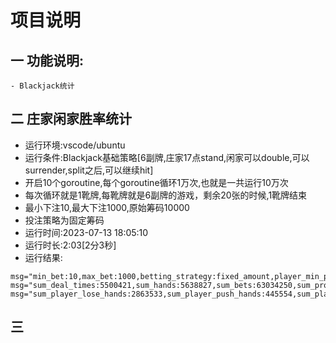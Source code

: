 # 项目说明


## 一 功能说明:
    - Blackjack统计

## 二 庄家闲家胜率统计

 - 运行环境:vscode/ubuntu
 - 运行条件:Blackjack基础策略[6副牌,庄家17点stand,闲家可以double,可以surrender,split之后,可以继续hit]
  - 开启10个goroutine,每个goroutine循环1万次,也就是一共运行10万次
  - 每次循环就是1靴牌,每靴牌就是6副牌的游戏，剩余20张的时候,1靴牌结束
  - 最小下注10,最大下注1000,原始筹码10000
  - 投注策略为固定筹码
  - 运行时间:2023-07-13 18:05:10
  - 运行时长:2:03[2分3秒]  
  - 运行结果: 

```
msg="min_bet:10,max_bet:1000,betting_strategy:fixed_amount,player_min_profit:-350.00,player_max_profit:375.00,"
msg="sum_deal_times:5500421,sum_hands:5638827,sum_bets:63034250,sum_profit:-1306545.00,hands_per_shoe:56.39,profit_per_shoe:-13.0655,profit_per_hand:-0.2317,sum_profit/sum_bets:-0.020728" 
msg="sum_player_lose_hands:2863533,sum_player_push_hands:445554,sum_player_win_hands:2329740,player_lose_hands_ratio:0.5078,player_push_hands_ratio:0.0790,player_win_hands_ratio:0.4132," 
```

## 三 